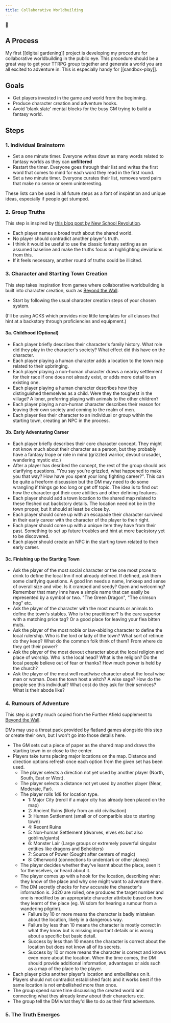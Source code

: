 ```yaml
---
title: Collaborative Worldbuilding
---
```


🌱

## A Process

My first [[digital gardening]] project is developing my procedure for collaborative worldbuilding in the public eye. This procedure should be a great way to get your TTRPG group together and generate a world you are all excited to adventure in. This is especially handy for [[sandbox-play]].

## Goals

- Get players invested in the game and world from the beginning.
- Produce character creation and adventure hooks.
- Avoid 'blank slate' mental blocks for the busy GM trying to build a fantasy world.

## Steps
### 1. Individual Brainstorm
- Set a one minute timer. Everyone writes down as many words related to fantasy worlds as they can **unfiltered**
- Restart the timer. Everyone goes through their list and writes the first word that comes to mind for each word they read in the first round.
- Set a two minute timer. Everyone curates their list, removes word pairs that make no sense or seem uninteresting.

These lists can be used in all future steps as a font of inspiration and unique ideas, especially if people get stumped.

### 2. Group Truths
This step is inspired by [this blog post by New School Revolution](https://newschoolrevolution.com/2020/02/19/build-your-world).

- Each player names a broad truth about the shared world.
- No player should contradict another player's truth.
- I think it would be useful to use the classic fantasy setting as an assumed baseline and make the truths focus on highlighting deviations from this.
- If it feels necessary, another round of truths could be illicited.

### 3. Character and Starting Town Creation
This step takes inspiration from games where collaborative worldbuilding is built into character creation, such as [Beyond the Wall](https://www.flatlandgames.com/btw/).

- Start by following the usual character creation steps of your chosen system. 

(I'll be using ACKS which provides nice little templates for all classes that hint at a backstory through proficiencies and equipment.)

#### 3a. Childhood (Optional)
- Each player briefly describes their character's family history. What role did they play in the character's society? What effect did this have on the character.
- Each player playing a human character adds a location to the town map related to their upbringing.
- Each player playing a non-human character draws a nearby settlement for their race if one does not already exist, or adds more detail to an existing one.
- Each player playing a human character describes how they distinguished themselves as a child. Were they the toughest in the village? A loner, preferring playing with animals to the other children?
- Each player playing a non-human character describes their reason for leaving their own society and coming to the realm of men.
- Each player ties their character to an individual or group within the starting town, creating an NPC in the process.

#### 3b. Early Adventuring Career
- Each player briefly describes their core character concept. They might not know much about their character as a person, but they probably have a fantasy trope or role in mind  (grizzled warrior, devout crusader, wandering mystic etc.)
- After a player has desribed the concept, the rest of the group should ask clarifying questions. "You say you're grizzled, what happened to make you that way? How have you spent your long fighting career?". This can be quite a freeform discussion but the DM may need to do some wrangling if things go too long or get off topic. The idea is to find out how the character got their core abilities and other defining features.
- Each player should add a town location to the shared map related to these fleshed out backstory details. The location need not be in the town proper, but it should at least be close by.
- Each player should come up with an escapade their character survived in their early career with the character of the player to their right.
- Each player should come up with a unique item they have from their past. Something to set up future troubles and hint at more backstory yet to be discovered.
- Each player should create an NPC in the starting town related to their early career.

#### 3c. Finishing up the Starting Town
- Ask the player of the most social character or the one most prone to drink to define the local Inn if not already defined. If defined, ask them some clarifying questions. A good Inn needs a name, Innkeep and sense of overall size and vibe. Is it cramped and seedy? Open and welcoming? Remember that many Inns have a simple name that can easily be represented by a symbol or two. "The Green Dragon", "The crimson hog" etc.
- Ask the player of the character with the most mounts or animals to define the town's stables. Who is the practitioner? Is the care superior with a matching price tag? Or a good place for leaving your flea bitten muts.
- Ask the player of the most noble or law-abiding character to define the local rulership. Who is the lord or lady of the town? What sort of retinue do they keep? What do the common folk think of them? From where do they get their power?
- Ask the player of the most devout character about the local religion and place of worship. Who is the local head? What is the religion? Do the local people believe out of fear or thanks? How much power is held by the church? 
- Ask the player of the most well read/wise character about the local wise man or woman. Does the town host a witch? A wise sage? How do the people see this individual? What cost do they ask for their services? What is their abode like?


### 4. Rumours of Adventure
This step is pretty much copied from the Further Afield supplement to [Beyond the Wall](https://www.flatlandgames.com/btw/). 

DMs may use a threat pack provided by flatland games alongside this step or create their own, but I won't go into those details here.

- The GM sets out a piece of paper as the shared map and draws the starting town in or close to the center.
- Players take turns placing major locations on the map. Distance and direction options refresh once each option from the given set has been used.
    - The player selects a direction not yet used by another player (North, South, East or West).
    - The player selects a distance not yet used by another player (Near, Moderate, Far). 
    - The player rolls 1d8 for location type.
        - 1: Major City (reroll if a major city has already been placed on the map)
        - 2: Ancient Ruins (likely from an old civilisation)
        - 3: Human Settlement (small or of comparible size to starting town)
        - 4: Recent Ruins
        - 5: Non-human Settlement (dwarves, elves etc but also goblins/giants)
        - 6: Monster Lair (Large groups or extremely powerful singular entities like dragons and Beholders)
        - 7: Source of Power (Sought after centers of magic)
        - 8: Otherworld (connections to underdark or other planes)
    - The player decides whether they've learnt about the place, seen it for themselves, or heard about it.
    - The player comes up with a hook for the location, describing what they know of the place and why one might want to adventure there. 
    - The DM secretly checks for how accurate the character's information is. 2d20 are rolled, one produces the target number and one is modified by an appropriate character attribute based on how they learnt of the place (eg. Wisdom for hearing a rumour from a wandering pilgrim). 
        - Failure by 10 or more means the character is badly mistaken about the location, likely in a dangerous way.
        - Failure by less than 10 means the character is mostly correct in what they know but is missing important details or is wrong about a specific but basic detail.
        - Success by less than 10 means the character is correct about the location but does not know all of its secrets.
        - Success by 10 or more means the character is correct and knows even more about the location. When the time comes, the DM should provide additional information, advantages or aids such as a map of the place to the player.
- Each player picks another player's location and embellishes on it. Players should not contradict established facts and it works best if the same location is not embellished more than once.
- The group spend some time discussing the created world and connecting what they already know about their characters etc.
- The group tell the DM what they'd like to do as their first adventure.

### 5. The Truth Emerges

